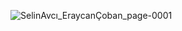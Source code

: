![SelinAvcı_EraycanÇoban_page-0001](https://github.com/user-attachments/assets/0188d9ac-a5b1-4b5b-b52d-86fed5d2047f)
